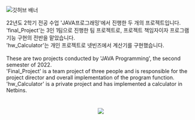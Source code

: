 <img src="https://lh3.googleusercontent.com/u/1/drive-viewer/AAOQEOTaQE6bdTb7c5tFWia6OpiPAkb2Fm0v309DOK00qw_layXaR37HmiHsU-ldYZj3hPIjOm_ad_mnYCFggUkK4KUeX5C1=w960-h936" alt="깃허브 배너"></img>

<div>
      22년도 2학기 전공 수업 'JAVA프로그래밍'에서 진행한 두 개의 프로젝트입니다.<br>
      'final_Project'는 3인 1팀으로 진행한 팀 프로젝트로, 프로젝트 책임자이자 프로그램 기능 구현의 전반을 맡았습니다.<br>
      'hw_Calculator'는 개인 프로젝트로 넷빈즈에서 계산기를 구현했습니다.<br><br>
      These are two projects conducted by 'JAVA Programming', the second semester of 2022.<br>
      'Final_Project' is a team project of three people and is responsible for the project director and overall implementation of the program function.<br>
      'hw_Calculator' is a private project and has implemented a calculator in Netbins.
</div>

<div align="center">
  <h1></h1>
  <a href="https://drive.google.com/file/d/1eyD4g4Kt1a8Hwr1YSwnuVDCtZ_-1u5uT/view">
      <img src="https://lh3.googleusercontent.com/u/1/drive-viewer/AAOQEOTEFxg4v4GIHrPW9d5wtTUBGTbSO8NrXs5wseWPJxezW0sT2BuI45UpYX7KVdHzO0rc2sBljyS8NXVr9zBCkhydZqieAg=w958-h959"></img></a>
</div>
